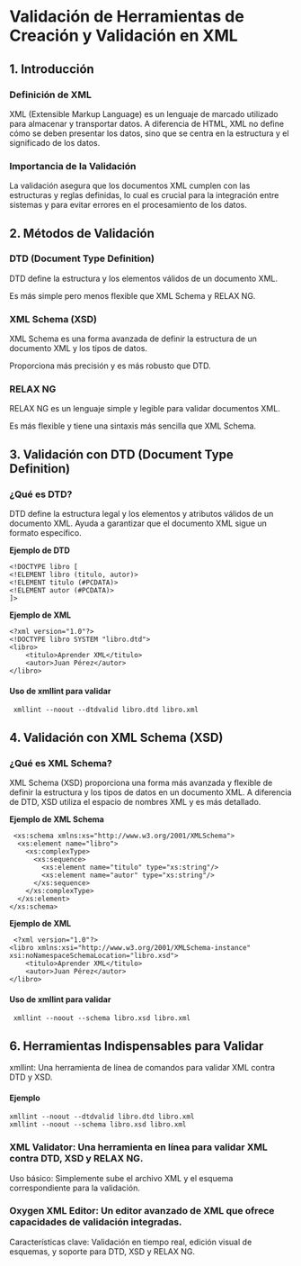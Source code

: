 # Validación de Herramientas de Creación y Validación en XML 

## 1. Introducción 

### Definición de XML 

XML (Extensible Markup Language) es un lenguaje de marcado utilizado para almacenar y transportar datos. A diferencia de HTML, XML no define cómo se deben presentar los datos, sino que se centra en la estructura y el significado de los datos. 

### Importancia de la Validación 

La validación asegura que los documentos XML cumplen con las estructuras y reglas definidas, lo cual es crucial para la integración entre sistemas y para evitar errores en el procesamiento de los datos. 

## 2. Métodos de Validación 

### **DTD (Document Type Definition)**

DTD define la estructura y los elementos válidos de un documento XML. 

Es más simple pero menos flexible que XML Schema y RELAX NG. 

### **XML Schema (XSD)**

XML Schema es una forma avanzada de definir la estructura de un documento XML y los tipos de datos. 

Proporciona más precisión y es más robusto que DTD. 

### **RELAX NG** 

RELAX NG es un lenguaje simple y legible para validar documentos XML. 

Es más flexible y tiene una sintaxis más sencilla que XML Schema. 

## 3. Validación con DTD (Document Type Definition) 

### **¿Qué es DTD?**

DTD define la estructura legal y los elementos y atributos válidos de un documento XML. Ayuda a garantizar que el documento XML sigue un formato específico. 

**Ejemplo de DTD**

```
<!DOCTYPE libro [ 
<!ELEMENT libro (titulo, autor)> 
<!ELEMENT titulo (#PCDATA)> 
<!ELEMENT autor (#PCDATA)> 
]>
```
 

**Ejemplo de XML**

```
<?xml version="1.0"?> 
<!DOCTYPE libro SYSTEM "libro.dtd"> 
<libro> 
    <titulo>Aprender XML</titulo> 
    <autor>Juan Pérez</autor> 
</libro>
 ```

#### **Uso de xmllint para validar** 
```
 xmllint --noout --dtdvalid libro.dtd libro.xml 
 ```



## 4. Validación con XML Schema (XSD) 

### **¿Qué es XML Schema?**

XML Schema (XSD) proporciona una forma más avanzada y flexible de definir la estructura y los tipos de datos en un documento XML. A diferencia de DTD, XSD utiliza el espacio de nombres XML y es más detallado. 

**Ejemplo de XML Schema**


```
 <xs:schema xmlns:xs="http://www.w3.org/2001/XMLSchema"> 
  <xs:element name="libro"> 
    <xs:complexType> 
      <xs:sequence> 
        <xs:element name="titulo" type="xs:string"/> 
        <xs:element name="autor" type="xs:string"/> 
      </xs:sequence> 
    </xs:complexType> 
  </xs:element> 
</xs:schema> 
 ```

**Ejemplo de XML**

```
 <?xml version="1.0"?> 
<libro xmlns:xsi="http://www.w3.org/2001/XMLSchema-instance" xsi:noNamespaceSchemaLocation="libro.xsd"> 
    <titulo>Aprender XML</titulo> 
    <autor>Juan Pérez</autor> 
</libro> 
 ```

#### **Uso de xmllint para validar**
```
 xmllint --noout --schema libro.xsd libro.xml 
 ```

## 6. Herramientas Indispensables para Validar 

 xmllint: Una herramienta de línea de comandos para validar XML contra DTD y XSD. 

#### **Ejemplo**
```
xmllint --noout --dtdvalid libro.dtd libro.xml
xmllint --noout --schema libro.xsd libro.xml 
 ```

### XML Validator: Una herramienta en línea para validar XML contra DTD, XSD y RELAX NG. 

Uso básico: Simplemente sube el archivo XML y el esquema correspondiente para la validación. 

### Oxygen XML Editor: Un editor avanzado de XML que ofrece capacidades de validación integradas. 

Características clave: Validación en tiempo real, edición visual de esquemas, y soporte para DTD, XSD y RELAX NG. 

 
